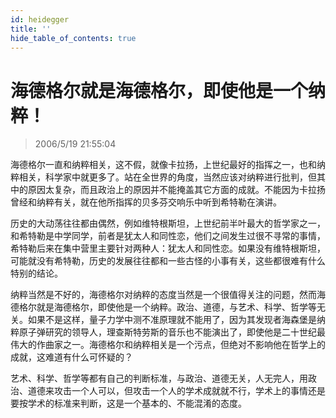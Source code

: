 ```yaml
---
id: heidegger
title: ''
hide_table_of_contents: true
---
```


# 海德格尔就是海德格尔，即使他是一个纳粹！

> 2006/5/19 21:55:04

海德格尔一直和纳粹相关，这不假，就像卡拉扬，上世纪最好的指挥之一，也和纳粹相关，科学家中就更多了。站在全世界的角度，当然应该对纳粹进行批判，但其中的原因太复杂，而且政治上的原因并不能掩盖其它方面的成就。不能因为卡拉扬曾经和纳粹有关，就在他所指挥的贝多芬交响乐中听到希特勒在演讲。 

历史的大动荡往往都由偶然，例如维特根斯坦，上世纪前半叶最大的哲学家之一，和希特勒是中学同学，前者是犹太人和同性恋，他们之间发生过很不寻常的事情，希特勒后来在集中营里主要针对两种人：犹太人和同性恋。如果没有维特根斯坦，可能就没有希特勒，历史的发展往往都和一些古怪的小事有关，这些都很难有什么特别的结论。

纳粹当然是不好的，海德格尔对纳粹的态度当然是一个很值得关注的问题，然而海德格尔就是海德格尔，即使他是一个纳粹。政治、道德，与艺术、科学、哲学等无关。如果不是这样，量子力学中测不准原理就不能用了，因为其发现者海森堡是纳粹原子弹研究的领导人，理查斯特劳斯的音乐也不能演出了，即使他是二十世纪最伟大的作曲家之一。海德格尔和纳粹相关是一个污点，但绝对不影响他在哲学上的成就，这难道有什么可怀疑的？

艺术、科学、哲学等都有自己的判断标准，与政治、道德无关，人无完人，用政治、道德来攻击一个人可以，但攻击一个人的学术成就就不行，学术上的事情还是要按学术的标准来判断，这是一个基本的、不能混淆的态度。